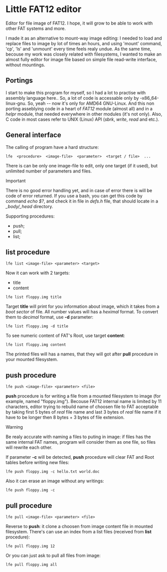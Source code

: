 # Little FAT12 editor


Editor for file image of FAT12. I hope, it will grow to be able to work with other FAT systems and more.

I made it as an alternative to mount-way image editing: I needed to load and replace files to image by lot of times an hours, and using 'mount' command, 'cp', 'ls' and 'unmount' every time feels realy undue. As the same time, becouse my work was closely related with filesystems, I wanted to make an almost fully editor for image file based on simple file read-write interface, without mountings. 

## Portings

I start to make this program for myself, so I had a lot to practise with assembly language here.. So, a lot of code is accessable only by -x86\_64-linux-gnu. So, yeah -- now it's only for AMD64 GNU-Linux. And this non porting asseblying code in a heart of *FAT12* module (almost all) and in a *helpr* module, that needed everywhere in other modules (it's not only). Also, C code in most cases refer to UNIX (Linux) API (*sbrk*, *write*, *read* and etc.).

## General interface

The calling of program have a hard structure:
```
lfe  <procedure>  <image-file>  <parameter>  <target / file>  ...
```
There is can be only one image-file to edit, only one target (if it used), but unlimited number of parameters and files. 
> [!IMPORTANT]
> There is no good error handling yet, and in case of error there is will be code of error returned. If you use a bash, you can get this code by command *echo $?*, and check it in file in *defs.h* file, that should locate in a *\_body/\_head* directory.

Supporting procedures:
- push;
- pull;
- list;




## **list** procedure
```
lfe list <image-file> <parameter> <target>
```
Now it can work with 2 targets:
- title
- content

```
lfe list floppy.img title
```
Target **title** will print for you information about image, which it takes from a *boot sector* of file. All number values will has a *heximal* format. To convert them to *decimal* format, use **-d** parameter:
```
lfe list floppy.img -d title
```
To see numeric content of FAT's Root, use target **content**:
```
lfe list floppy.img content
```
The printed files will has a names, that they will got after **pull** procedure in your mounted filesystem. 



## **push** procedure
```
lfe push <image-file> <parameter> <file>
```
**push** procedure is for writing a file from a mounted filesystem to image (for example, named "floppy.img"). Becouse FAT12 internal name is limited by 11 characters, editor trying to rebuild name of choosen file to FAT acceptable by taking first 5 bytes of *real* file name and last 3 bytes of *real* file name if it have to be longer then 8 bytes + 3 bytes of file extension. 
> [!WARNING]
> Be realy accurate with naming a files to puting in image: if files has the same internal FAT names, program will consider them as one file, so files will rewrite each other.

If parameter **-c** will be detected, **push** procedure will clear FAT and Root tables before writing new files:
```
lfe push floppy.img -c hello.txt world.doc
```
Also it can erase an image without any writings:
```
lfe push floppy.img -c 
```



## **pull** procedure
```
lfe pull <image-file> <parameter> <file>
```
Reverse to **push**: it clone a choosen from image content file in mounted filesystem. There's can use an index from a list files (received from **list** procedure):
```
lfe pull floppy.img 12
```
Or you can just ask to pull all files from image:
```
lfe pull floppy.img all
```
